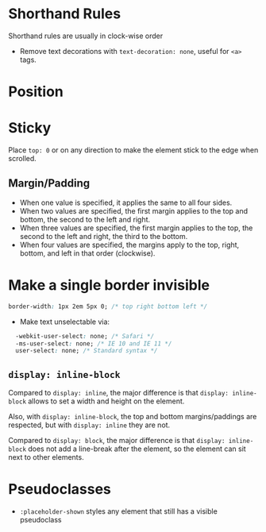 # Shorthand Rules
Shorthand rules are usually in clock-wise order

- Remove text decorations with `text-decoration: none`, useful for `<a>` tags.

# Position
# Sticky
Place `top: 0` or on any direction to make the element stick to the edge when scrolled.
## Margin/Padding

- When one value is specified, it applies the same to all four sides.
- When two values are specified, the first margin applies to the top and bottom, the second to the left and right.
- When three values are specified, the first margin applies to the top, the second to the left and right, the third to the bottom.
- When four values are specified, the margins apply to the top, right, bottom, and left in that order (clockwise).


# Make a single border invisible
```css
border-width: 1px 2em 5px 0; /* top right bottom left */
```

- Make text unselectable via:
```css
  -webkit-user-select: none; /* Safari */  
  -ms-user-select: none; /* IE 10 and IE 11 */  
  user-select: none; /* Standard syntax */
```
## `display: inline-block`

Compared to `display: inline`, the major difference is that `display: inline-block` allows to set a width and height on the element.

Also, with `display: inline-block`, the top and bottom margins/paddings are respected, but with `display: inline` they are not.

Compared to `display: block`, the major difference is that `display: inline-block` does not add a line-break after the element, so the element can sit next to other elements.


# Pseudoclasses
- `:placeholder-shown` styles any element that still has a visible pseudoclass